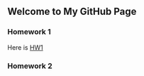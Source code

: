 ## Welcome to My GitHub Page



### Homework 1
Here is [HW1](https://github.com/BU-IE-360/spring22-elifatilgan/blob/gh-pages/files/HW1.html)
### Homework 2


